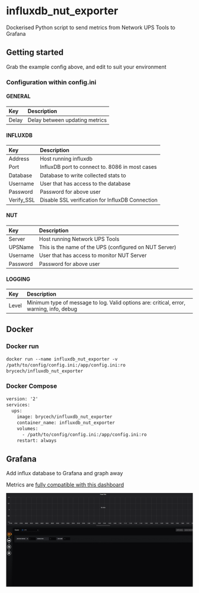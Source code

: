 # influxdb_nut_exporter
Dockerised Python script to send metrics from Network UPS Tools to Grafana

## Getting started

Grab the example config above, and edit to suit your environment

### Configuration within config.ini

#### GENERAL
|Key            |Description                                                                                                         |
|:--------------|:-------------------------------------------------------------------------------------------------------------------|
|Delay          |Delay between updating metrics                                                                                      |
#### INFLUXDB
|Key            |Description                                                                                                         |
|:--------------|:-------------------------------------------------------------------------------------------------------------------|
|Address        |Host running influxdb                                                                                               |
|Port           |InfluxDB port to connect to.  8086 in most cases                                                                    |
|Database       |Database to write collected stats to                                                                                |
|Username       |User that has access to the database                                                                                |
|Password       |Password for above user                                                                                             |
|Verify_SSL     |Disable SSL verification for InfluxDB Connection                                                                    |
#### NUT
|Key            |Description                                                                                                         |
|:--------------|:-------------------------------------------------------------------------------------------------------------------|
|Server         |Host running Network UPS Tools                                                                                      |
|UPSName        |This is the name of the UPS (configured on NUT Server)                                                              |
|Username       |User that has access to monitor NUT Server                                                                          |
|Password       |Password for above user                                                                                             |
#### LOGGING
|Key            |Description                                                                                                         |
|:--------------|:-------------------------------------------------------------------------------------------------------------------|
|Level          |Minimum type of message to log.  Valid options are: critical, error, warning, info, debug                           |

## Docker

### Docker run

```
docker run --name influxdb_nut_exporter -v /path/to/config/config.ini:/app/config.ini:ro brycech/influxdb_nut_exporter

```
### Docker Compose

```
version: '2'
services:
  ups:
    image: brycech/influxdb_nut_exporter
    container_name: influxdb_nut_exporter
    volumes:
      - /path/to/config/config.ini:/app/config.ini:ro
    restart: always
```
## Grafana

Add influx database to Grafana and graph away

Metrics are [fully compatible with this dashboard](https://grafana.com/grafana/dashboards/10914)

![](grafana.gif)
